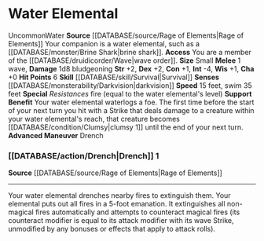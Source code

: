 ﻿---
burrow_speed: null
charisma: '+0'
climb_speed: null
constitution: '+1'
dexterity: '+2'
element: Water
fly_speed: null
hp: '6'
id: '64'
intelligence: '-4'
land_speed: '15'
max_speed: '35'
name: Water Elemental
rarity: Uncommon
rus_type_level: null
sense:
- '[[DATABASE/monsterability/Darkvision|darkvision]]'
size: Small
skill:
- '[[DATABASE/skill/Survival|Survival]]'
source: '[[DATABASE/source/Rage of Elements|Rage of Elements]]'
speed:
- 15 feet
- swim 35 feet
strength: '+2'
strength_req: '2'
swim_speed: '35'
trait:
- '[[DATABASE/trait/Uncommon|Uncommon]]'
- '[[DATABASE/trait/Water|Water]]'
type: Animal Companion
wisdom: '+1'

---
# Water Elemental

<span class="trait-uncommon item-trait">Uncommon</span><span class="item-trait">Water</span>
**Source** [[DATABASE/source/Rage of Elements|Rage of Elements]]
Your companion is a water elemental, such as a [[DATABASE/monster/Brine Shark|brine shark]].
**Access** You are a member of the [[DATABASE/druidicorder/Wave|wave order]].
**Size** Small
**Melee** <span class="action-icon">1</span> wave, **Damage** 1d8 bludgeoning
**Str** +2, **Dex** +2, **Con** +1, **Int** -4, **Wis** +1, **Cha** +0
**Hit Points** 6
**Skill** [[DATABASE/skill/Survival|Survival]] 
**Senses** [[DATABASE/monsterability/Darkvision|darkvision]]
**Speed** 15 feet, swim 35 feet
**Special** _Resistances_ fire (equal to the water elemental's level)
**Support Benefit** Your water elemental waterlogs a foe. The first time before the start of your next turn you hit with a Strike that deals damage to a creature within your water elemental's reach, that creature becomes [[DATABASE/condition/Clumsy|clumsy 1]] until the end of your next turn.
**Advanced Maneuver** Drench

### [[DATABASE/action/Drench|Drench]] <span class="action-icon">1</span>

**Source** [[DATABASE/source/Rage of Elements|Rage of Elements]]

---
Your water elemental drenches nearby fires to extinguish them. Your elemental puts out all fires in a 5-foot emanation. It extinguishes all non-magical fires automatically and attempts to counteract magical fires (its counteract modifier is equal to its attack modifier with its wave Strike, unmodified by any bonuses or effects that apply to attack rolls).